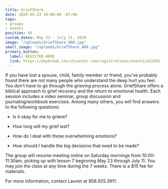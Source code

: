 ```yaml
---
title: GriefShare
date: 2020-05-23 10:00:00 -07:00
tags:
- groups
- events
position: 45
custom_dates: May 23 - July 11, 2020
image: "/uploads/GriefShare_960.jpg"
small_image: "/uploads/GriefShare_480.jpg"
primary_button:
  label: REGISTER HERE
  link: https://daybreak.churchcenter.com/registrations/events/422491
---
```


If you have lost a spouse, child, family member or friend, you’ve probably found there are not many people who understand the deep hurt you feel. You don’t have to go through the grieving process alone. GriefShare offers a biblical approach to grief recovery and the return to emotional health. Each session includes a video seminar, group discussion and journaling/workbook exercises. Among many others, you will find answers to the following questions:

* Is it okay for me to grieve?

* How long will my grief last?

* How do I deal with these overwhelming emotions?

* How should I handle the big decisions that need to
  be made?

The group will resume meeting online on Saturday mornings from 10:00-11:30am, picking up with lesson 7 beginning May 23 through July 11. You may join the class at any time during the 7 weeks. There is a $15 fee for materials.  

For more information, contact Lauren at 858.925.3911.